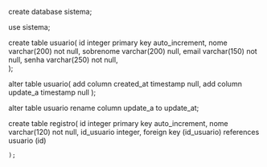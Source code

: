 create database sistema;

use sistema;

create table usuario(
	id integer primary key auto_increment,
	nome varchar(200) not null,
	sobrenome varchar(200) null,
	email varchar(150) not null,
	senha varchar(250) not null,	
	);
	
alter table usuario(
	add column created_at timestamp null,
	add column update_a timestamp null
);

alter table usuario rename column update_a to update_at;


create table registro(
	id integer primary key auto_increment,
	nome varchar(120) not null,
	id_usuario integer,
	foreign key (id_usuario) references usuario (id)
	
	);

	